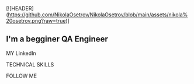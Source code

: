 [![HEADER] (https://github.com/NikolaOsetrov/NikolaOsetrov/blob/main/assets/nikola%20osetrov.png?raw=true)]

## I'm a begginer QA Engineer

MY LinkedIn

TECHNICAL SKILLS

FOLLOW ME